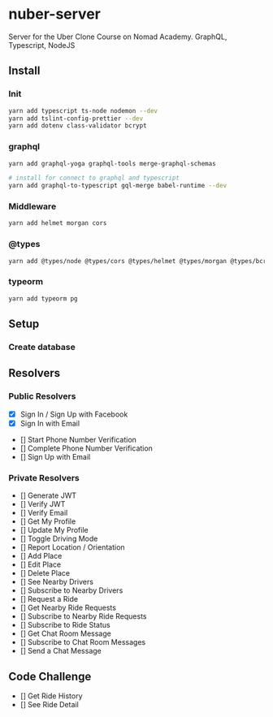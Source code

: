 # nuber-server

Server for the Uber Clone Course on Nomad Academy. GraphQL, Typescript, NodeJS

## Install

### Init

```bash
yarn add typescript ts-node nodemon --dev
yarn add tslint-config-prettier --dev
yarn add dotenv class-validator bcrypt
```

### graphql

```bash
yarn add graphql-yoga graphql-tools merge-graphql-schemas

# install for connect to graphql and typescript
yarn add graphql-to-typescript gql-merge babel-runtime --dev
```

### Middleware

```bash
yarn add helmet morgan cors
```

### @types

```bash
yarn add @types/node @types/cors @types/helmet @types/morgan @types/bcrypt --dev
```

### typeorm

```bash
yarn add typeorm pg
```

## Setup

### Create database

## Resolvers

### Public Resolvers

- [x] Sign In / Sign Up with Facebook
- [x] Sign In with Email
- [] Start Phone Number Verification
- [] Complete Phone Number Verification
- [] Sign Up with Email

### Private Resolvers

- [] Generate JWT
- [] Verify JWT
- [] Verify Email
- [] Get My Profile
- [] Update My Profile
- [] Toggle Driving Mode
- [] Report Location / Orientation
- [] Add Place
- [] Edit Place
- [] Delete Place
- [] See Nearby Drivers
- [] Subscribe to Nearby Drivers
- [] Request a Ride
- [] Get Nearby Ride Requests
- [] Subscribe to Nearby Ride Requests
- [] Subscribe to Ride Status
- [] Get Chat Room Message
- [] Subscribe to Chat Room Messages
- [] Send a Chat Message

## Code Challenge

- [] Get Ride History
- [] See Ride Detail

